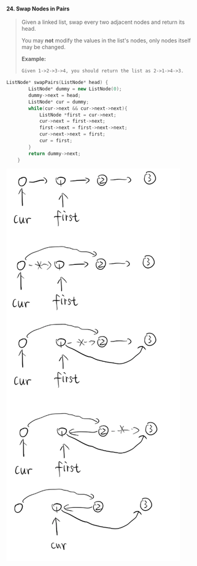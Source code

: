 #### 24. Swap Nodes in Pairs

> Given a linked list, swap every two adjacent nodes and return its head.
>
> You may **not** modify the values in the list's nodes, only nodes itself may be changed.
>
> 
>
> **Example:**
>
> ```
> Given 1->2->3->4, you should return the list as 2->1->4->3.
> ```

```c++
ListNode* swapPairs(ListNode* head) {
        ListNode* dummy = new ListNode(0);
        dummy->next = head;
        ListNode* cur = dummy;
        while(cur->next && cur->next->next){
            ListNode *first = cur->next;
            cur->next = first->next;
            first->next = first->next->next;
            cur->next->next = first;
            cur = first;
        }
        return dummy->next;
    }
```

![image-20200102230547864](assets/image-20200102230547864.png)

